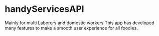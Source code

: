 # handyServicesAPI
Mainly for multi Laborers and domestic workers This app has developed many features to make a smooth user experience for all foodies. 
